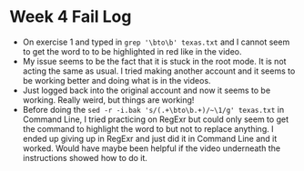 # Week 4 Fail Log

* On exercise 1 and typed in `grep '\bto\b' texas.txt` and I cannot seem to get the word to to be highlighted in red like in the video. 
* My issue seems to be the fact that it is stuck in the root mode. It is not acting the same as usual. I tried making another account and it seems to be working better and doing what is in the videos.
* Just logged back into the original account and now it seems to be working. Really weird, but things are working!
* Before doing the `sed -r -i.bak 's/(.+\bto\b.+)/~\1/g' texas.txt` in Command Line, I tried practicing on RegExr but could only seem to get the command to highlight the word to but not to replace anything. I ended up giving up in RegExr and just did it in Command Line and it worked. Would have maybe been helpful if the video underneath the instructions showed how to do it.
